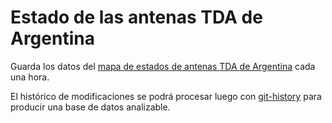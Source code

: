 # Estado de las antenas TDA de Argentina


Guarda los datos del [mapa de estados de antenas TDA de Argentina](https://mapatda.arsat.com.ar/antenas_estado.php)
cada una hora. 

El histórico de modificaciones se podrá procesar luego con [git-history](https://github.com/simonw/git-history) 
para producir una base de datos analizable. 

